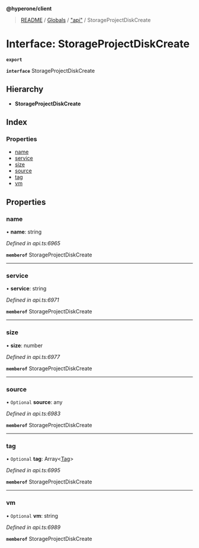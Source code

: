 **@hyperone/client**

> [README](../README.md) / [Globals](../globals.md) / ["api"](../modules/_api_.md) / StorageProjectDiskCreate

# Interface: StorageProjectDiskCreate

**`export`** 

**`interface`** StorageProjectDiskCreate

## Hierarchy

* **StorageProjectDiskCreate**

## Index

### Properties

* [name](_api_.storageprojectdiskcreate.md#name)
* [service](_api_.storageprojectdiskcreate.md#service)
* [size](_api_.storageprojectdiskcreate.md#size)
* [source](_api_.storageprojectdiskcreate.md#source)
* [tag](_api_.storageprojectdiskcreate.md#tag)
* [vm](_api_.storageprojectdiskcreate.md#vm)

## Properties

### name

•  **name**: string

*Defined in api.ts:6965*

**`memberof`** StorageProjectDiskCreate

___

### service

•  **service**: string

*Defined in api.ts:6971*

**`memberof`** StorageProjectDiskCreate

___

### size

•  **size**: number

*Defined in api.ts:6977*

**`memberof`** StorageProjectDiskCreate

___

### source

• `Optional` **source**: any

*Defined in api.ts:6983*

**`memberof`** StorageProjectDiskCreate

___

### tag

• `Optional` **tag**: Array\<[Tag](_api_.tag.md)>

*Defined in api.ts:6995*

**`memberof`** StorageProjectDiskCreate

___

### vm

• `Optional` **vm**: string

*Defined in api.ts:6989*

**`memberof`** StorageProjectDiskCreate
